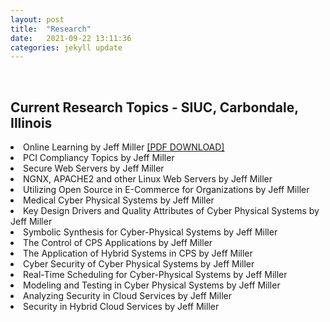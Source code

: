 ```yaml
---
layout: post
title:  "Research"
date:   2021-09-22 13:11:36
categories: jekyll update
---
```

<br>

Current Research Topics - SIUC, Carbondale, Illinois  
---
<li>Online Learning by Jeff Miller <a href="https://jmillersiu.github.io/assets/Miller_Online_Learning_pdf.pdf" download>[PDF DOWNLOAD]</a></li>
<li>PCI Compliancy Topics by Jeff Miller</li>
<li>Secure Web Servers by Jeff Miller</li>
<li>NGNX, APACHE2 and other Linux Web Servers by Jeff Miller</li>
<li>Utilizing Open Source in E-Commerce for Organizations by Jeff Miller</li>
<li>Medical Cyber Physical Systems by Jeff Miller</li>
<li>Key Design Drivers and Quality Attributes of Cyber Physical Systems by Jeff Miller</li>
<li>Symbolic Synthesis for Cyber-Physical Systems by Jeff Miller</li>
<li>The Control of CPS Applications by Jeff Miller</li>
<li>The Application of Hybrid Systems in CPS by Jeff Miller</li>
<li>Cyber Security of Cyber Physical Systems by Jeff Miller</li>
<li>Real-Time Scheduling for Cyber-Physical Systems by Jeff Miller</li>
<li>Modeling and Testing in Cyber Physical Systems by Jeff Miller</li>
<li>Analyzing Security in Cloud Services by Jeff Miller</li>
<li>Security in Hybrid Cloud Services by Jeff Miller</li>
<br>
